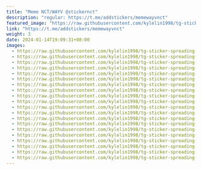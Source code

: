 ```yaml
---
title: "Meme NCT/WAYV @stickernct"
description: "regular: https://t.me/addstickers/memewayvnct"
featured_image: "https://raw.githubusercontent.com/kylelin1998/tg-sticker-spreading-worldwide-images/main/img/db173f1e-5bdc-477a-a290-4bf54aa7336c.jpg"
link: "https://t.me/addstickers/memewayvnct"
weight: 3
date: 2024-01-14T19:09:31+08:00
images:
  - https://raw.githubusercontent.com/kylelin1998/tg-sticker-spreading-worldwide-images/main/img/db173f1e-5bdc-477a-a290-4bf54aa7336c.jpg
  - https://raw.githubusercontent.com/kylelin1998/tg-sticker-spreading-worldwide-images/main/img/a6d8d9f6-1686-4ef1-a7e2-fdd5b943d7e3.jpg
  - https://raw.githubusercontent.com/kylelin1998/tg-sticker-spreading-worldwide-images/main/img/15f06c79-9ad7-478f-a95f-71c057a1f544.jpg
  - https://raw.githubusercontent.com/kylelin1998/tg-sticker-spreading-worldwide-images/main/img/ffba32c8-2f21-40af-8aae-2f2ffbf4b248.jpg
  - https://raw.githubusercontent.com/kylelin1998/tg-sticker-spreading-worldwide-images/main/img/ffbb5d1e-64ab-4282-ad66-dd51f1d7f6a7.jpg
  - https://raw.githubusercontent.com/kylelin1998/tg-sticker-spreading-worldwide-images/main/img/df61719d-141a-4deb-a18e-d7f2783076f2.jpg
  - https://raw.githubusercontent.com/kylelin1998/tg-sticker-spreading-worldwide-images/main/img/889f8140-53cf-4031-a984-4da01ce7e5af.jpg
  - https://raw.githubusercontent.com/kylelin1998/tg-sticker-spreading-worldwide-images/main/img/18ca1ae6-fabb-449e-9cb4-f4f15ba885e9.jpg
  - https://raw.githubusercontent.com/kylelin1998/tg-sticker-spreading-worldwide-images/main/img/d22e04e1-839f-4685-ba1a-9c27d582d958.jpg
  - https://raw.githubusercontent.com/kylelin1998/tg-sticker-spreading-worldwide-images/main/img/11be96f5-8fc2-4d7d-a36c-f7a1a5991273.jpg
  - https://raw.githubusercontent.com/kylelin1998/tg-sticker-spreading-worldwide-images/main/img/d773e740-40a3-4c06-87fe-ac88b6bafc0c.jpg
  - https://raw.githubusercontent.com/kylelin1998/tg-sticker-spreading-worldwide-images/main/img/9e18c337-9c1e-4708-92f9-403dcfaed659.jpg
  - https://raw.githubusercontent.com/kylelin1998/tg-sticker-spreading-worldwide-images/main/img/0df37f2f-b466-4cd0-b66a-7a655071b5e4.jpg
  - https://raw.githubusercontent.com/kylelin1998/tg-sticker-spreading-worldwide-images/main/img/09f383f6-d035-4b9a-ae27-5f9808b32aa7.jpg
  - https://raw.githubusercontent.com/kylelin1998/tg-sticker-spreading-worldwide-images/main/img/b66ad9ef-21ea-4a93-b6f2-6ca8050597da.jpg
  - https://raw.githubusercontent.com/kylelin1998/tg-sticker-spreading-worldwide-images/main/img/35782d81-ad73-4108-9825-2708c2257092.jpg
  - https://raw.githubusercontent.com/kylelin1998/tg-sticker-spreading-worldwide-images/main/img/5b184352-ff95-4585-9b7d-434b4ad16e7b.jpg
  - https://raw.githubusercontent.com/kylelin1998/tg-sticker-spreading-worldwide-images/main/img/2ed186d0-b8f8-41bd-80c9-81de9aa521a0.jpg
  - https://raw.githubusercontent.com/kylelin1998/tg-sticker-spreading-worldwide-images/main/img/687560ed-f2ce-482f-a497-ecbf0b9318c5.jpg
  - https://raw.githubusercontent.com/kylelin1998/tg-sticker-spreading-worldwide-images/main/img/98a58d0e-a5e0-4b10-9d10-f5ab3b31d82c.jpg
---
```

